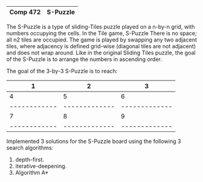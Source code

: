 Comp 472 | S-Puzzle
------------ | -------------



The S-Puzzle is a type of sliding-Tiles puzzle played on a n-by-n grid, with numbers
occupying the cells. In the Tile game, S-Puzzle There is no space; all n2 tiles are occupied. The game is
played by swapping any two adjacent tiles, where adjacency is defined grid-wise (diagonal tiles are not
adjacent) and does not wrap around. Like in the original Sliding Tiles puzzle, the goal of the S-Puzzle is to
arrange the numbers in ascending order.

The goal of the 3-by-3 S-Puzzle is to reach: 

1 | 2 | 3
------------ | ------------- | -------------
4 | 5 | 6
------------ | ------------- | -------------
7 | 8 | 9
------------ | ------------- | -------------


Implemented 3 solutions for the S-Puzzle board using the following 3 search algorithms:

1. depth-first.
2. iterative-deepening.
3. Algorithm A*
